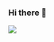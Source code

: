 ### Hi there 👋
<img align="center" src="https://github-readme-stats.vercel.app/api/<CARD_TYPE>/?username=<USERNAME>&theme=<THEME_NAME>" />


<!--
**luisfernando0206/luisfernando0206** is a ✨ _special_ ✨ repository because its `README.md` (this file) appears on your GitHub profile.

Here are some ideas to get you started:

- 🔭 I’m currently working on ...
- 🌱 I’m currently learning ...
- 👯 I’m looking to collaborate on ...
- 🤔 I’m looking for help with ...
- 💬 Ask me about ...
- 📫 How to reach me: ...
- 😄 Pronouns: ...
- ⚡ Fun fact: ...
-->
